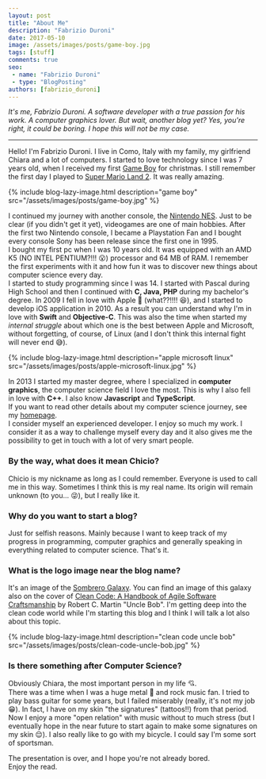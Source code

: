 ```yaml
---
layout: post
title: "About Me"
description: "Fabrizio Duroni"
date: 2017-05-10
image: /assets/images/posts/game-boy.jpg
tags: [stuff]
comments: true
seo:
 - name: "Fabrizio Duroni"
 - type: "BlogPosting"
authors: [fabrizio_duroni]
---
```


*It's me, Fabrizio Duroni. A software developer with a true passion for his work. A computer graphics lover.
But wait, another blog yet? Yes, you're right, it could be boring. I hope this will not be
my case.*

---

Hello! I'm Fabrizio Duroni. I live in Como, Italy with my family, my girlfriend Chiara and a lot of computers.
I started to love technology since I was 7 years old, when I received my
first [Game Boy](https://en.wikipedia.org/wiki/Game_Boy "Game Boy") for christmas. I still remember the first day I played 
to [Super Mario Land 2](https://en.wikipedia.org/wiki/Super_Mario_Land_2:_6_Golden_Coins "Super Mario Land 2"). It was really
amazing.  

{% include blog-lazy-image.html description="game boy" src="/assets/images/posts/game-boy.jpg" %}

I continued my journey with another console, the [Nintendo NES](https://en.wikipedia.org/wiki/Nintendo_Entertainment_System "Nintendo NES").
Just to be clear (if you didn't get it yet), videogames are one of main hobbies. After the first two Nintendo console,
I became a Playstation Fan and I bought every console Sony has been release since the first one in 1995.  
I bought my first pc when I was 10 years old. It was equipped with an AMD K5 (NO INTEL PENTIUM?!!! :open_mouth:) processor and 64 MB of RAM.
I remember the first experiments with it and how fun it was to discover new things about computer science 
every day.  
I started to study programming since I was 14. I started with Pascal during High School 
and then I continued with **C, Java, PHP** during my bachelor's degree. In 2009 I fell in love 
with Apple :iphone: (what??!!!! :laughing:), and I started to develop iOS application in 2010. As a result you can understand why I'm 
in love with **Swift** and **Objective-C**. This was also the time when started my *internal struggle* about which one is the best between Apple and Microsoft, without 
forgetting, of course, of Linux (and I don't think this internal fight will never end :sweat_smile:).  

{% include blog-lazy-image.html description="apple microsoft linux" src="/assets/images/posts/apple-microsoft-linux.jpg" %}
  
In 2013 I started my master degree, where I specialized in **computer graphics**, the computer science field I love the most.
This is why I also fell in love with **C++**. I also know **Javascript** and **TypeScript**.  
If you want to read other details about my computer science journey, see my [homepage](/ "homepage").  
I consider myself an experienced developer. I enjoy so much my work. I consider it as a way to challenge myself every day and 
it also gives me the possibility to get in touch with a lot of very smart people.
    
### **By the way, what does it mean Chicio?**

Chicio is my nickname as long as I could remember. Everyone is used to call me in this way. Sometimes I think this is my 
real name. Its origin will remain unknown (to you... :stuck_out_tongue_winking_eye:), but I really like it.
  
### **Why do you want to start a blog?**

Just for selfish reasons. Mainly because I want to keep track of my progress in programming, computer graphics and generally 
speaking in everything related to computer science. That's it.  

### **What is the logo image near the blog name?**

It's an image of the [Sombrero Galaxy](https://en.wikipedia.org/wiki/Sombrero_Galaxy "Sombrero galaxy"). You can find an image of this galaxy 
also on the cover of [Clean Code: A Handbook of Agile Software Craftsmanship](https://cleancoders.com "Clean Code: A Handbook of Agile Software Craftsmanship") 
by Robert C. Martin "Uncle Bob". I'm getting deep into the clean code world while I'm starting this blog and I think I will talk 
a lot also about this topic.

{% include blog-lazy-image.html description="clean code uncle bob" src="/assets/images/posts/clean-code-uncle-bob.jpg" %}

### **Is there something after Computer Science?**

Obviously Chiara, the most important person in my life :cupid:.  
There was a time when I was a huge metal :metal: and rock music fan. I tried to play bass guitar for some years, but I failed 
miserably (really, it's not my job :grin:). In fact, I have on my skin "the signatures" (tattoos!!) from that period. Now I enjoy a more "open relation" with music without to much stress (but I eventually hope in the near future to start again to make some signatures on my skin :relieved:).
I also really like to go with my bicycle. I could say I'm some sort of sportsman.
  
The presentation is over, and I hope you're not already bored.  
Enjoy the read.
